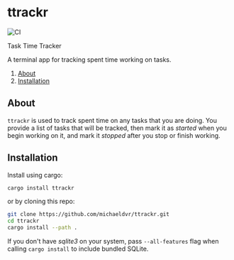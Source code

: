 <!-- omit in TOC -->
# ttrackr

![CI](https://github.com/michaeldvr/ttrackr/workflows/CI/badge.svg)

Task Time Tracker

A terminal app for tracking spent time working on tasks.

1. [About](#about)
2. [Installation](#installation)

## About

`ttrackr` is used to track spent time on any tasks that you are
doing. You provide a list of tasks that will be tracked, then mark it
as _started_ when you begin working on it, and mark it _stopped_
after you stop or finish working.

## Installation

Install using cargo:

```bash
cargo install ttrackr
```

or by cloning this repo:

```bash
git clone https://github.com/michaeldvr/ttrackr.git
cd ttrackr
cargo install --path .
```

If you don't have _sqlite3_ on your system, pass `--all-features`
flag when calling `cargo install` to include bundled SQLite.
